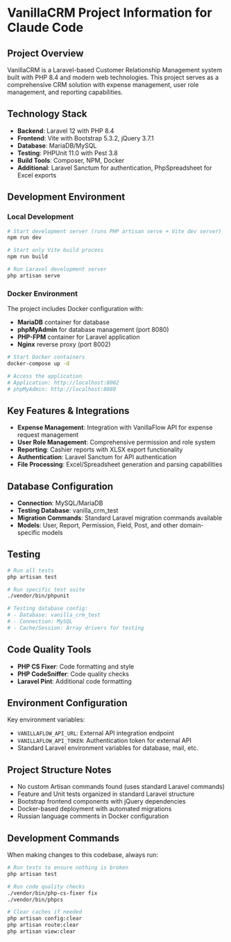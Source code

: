 # VanillaCRM Project Information for Claude Code

## Project Overview
VanillaCRM is a Laravel-based Customer Relationship Management system built with PHP 8.4 and modern web technologies. This project serves as a comprehensive CRM solution with expense management, user role management, and reporting capabilities.

## Technology Stack
- **Backend**: Laravel 12 with PHP 8.4
- **Frontend**: Vite with Bootstrap 5.3.2, jQuery 3.7.1
- **Database**: MariaDB/MySQL
- **Testing**: PHPUnit 11.0 with Pest 3.8
- **Build Tools**: Composer, NPM, Docker
- **Additional**: Laravel Sanctum for authentication, PhpSpreadsheet for Excel exports

## Development Environment

### Local Development
```bash
# Start development server (runs PHP artisan serve + Vite dev server)
npm run dev

# Start only Vite build process
npm run build

# Run Laravel development server
php artisan serve
```

### Docker Environment
The project includes Docker configuration with:
- **MariaDB** container for database
- **phpMyAdmin** for database management (port 8080)
- **PHP-FPM** container for Laravel application
- **Nginx** reverse proxy (port 8002)

```bash
# Start Docker containers
docker-compose up -d

# Access the application
# Application: http://localhost:8002
# phpMyAdmin: http://localhost:8080
```

## Key Features & Integrations
- **Expense Management**: Integration with VanillaFlow API for expense request management
- **User Role Management**: Comprehensive permission and role system
- **Reporting**: Cashier reports with XLSX export functionality
- **Authentication**: Laravel Sanctum for API authentication
- **File Processing**: Excel/Spreadsheet generation and parsing capabilities

## Database Configuration
- **Connection**: MySQL/MariaDB
- **Testing Database**: vanilla_crm_test
- **Migration Commands**: Standard Laravel migration commands available
- **Models**: User, Report, Permission, Field, Post, and other domain-specific models

## Testing
```bash
# Run all tests
php artisan test

# Run specific test suite
./vendor/bin/phpunit

# Testing database config:
# - Database: vanilla_crm_test
# - Connection: MySQL
# - Cache/Session: Array drivers for testing
```

## Code Quality Tools
- **PHP CS Fixer**: Code formatting and style
- **PHP CodeSniffer**: Code quality checks
- **Laravel Pint**: Additional code formatting

## Environment Configuration
Key environment variables:
- `VANILLAFLOW_API_URL`: External API integration endpoint
- `VANILLAFLOW_API_TOKEN`: Authentication token for external API
- Standard Laravel environment variables for database, mail, etc.

## Project Structure Notes
- No custom Artisan commands found (uses standard Laravel commands)
- Feature and Unit tests organized in standard Laravel structure
- Bootstrap frontend components with jQuery dependencies
- Docker-based deployment with automated migrations
- Russian language comments in Docker configuration

## Development Commands
When making changes to this codebase, always run:
```bash
# Run tests to ensure nothing is broken
php artisan test

# Run code quality checks
./vendor/bin/php-cs-fixer fix
./vendor/bin/phpcs

# Clear caches if needed
php artisan config:clear
php artisan route:clear
php artisan view:clear
```
